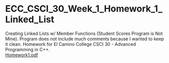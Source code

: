 # ECC_CSCI_30_Week_1_Homework_1_Linked_List
Creating Linked Lists w/ Member Functions (Student Scores Program is Not Mine). Program does not include much comments because I wanted to keep it clean. Homework for El Camino College CSCI 30 - Advanced Programming in C++.
<br>
[Homework1.pdf](https://github.com/user-attachments/files/17053630/Homework1.pdf)
